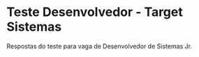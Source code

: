 # Teste Desenvolvedor - Target Sistemas
Respostas do teste para vaga de Desenvolvedor de Sistemas Jr.
